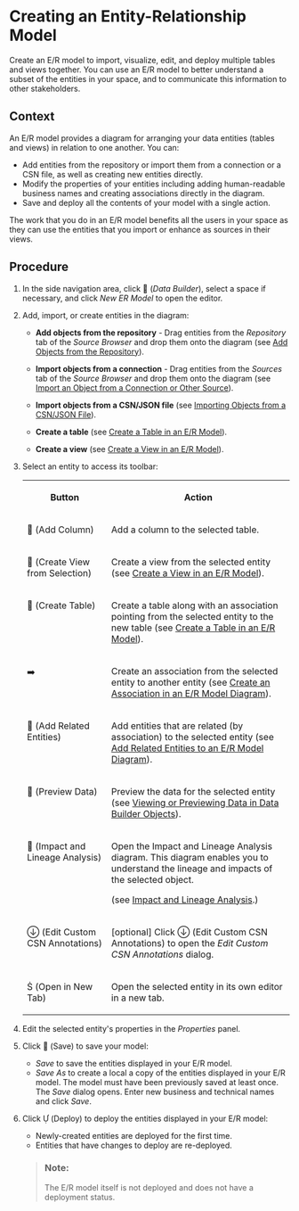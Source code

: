 <!-- loioa91c042549fb497384e756d5f5c71fde -->

<link rel="stylesheet" type="text/css" href="css/sap-icons.css"/>

# Creating an Entity-Relationship Model

Create an E/R model to import, visualize, edit, and deploy multiple tables and views together. You can use an E/R model to better understand a subset of the entities in your space, and to communicate this information to other stakeholders.



## Context

An E/R model provides a diagram for arranging your data entities \(tables and views\) in relation to one another. You can:

-   Add entities from the repository or import them from a connection or a CSN file, as well as creating new entities directly.
-   Modify the properties of your entities including adding human-readable business names and creating associations directly in the diagram.
-   Save and deploy all the contents of your model with a single action.

The work that you do in an E/R model benefits all the users in your space as they can use the entities that you import or enhance as sources in their views.



## Procedure

1.  In the side navigation area, click <span class="FPA-icons-V3"></span> \(*Data Builder*\), select a space if necessary, and click *New ER Model* to open the editor.

2.  Add, import, or create entities in the diagram:

    -   **Add objects from the repository** - Drag entities from the *Repository* tab of the *Source Browser* and drop them onto the diagram \(see [Add Objects from the Repository](add-objects-from-the-repository-13fcecd.md)\).

    -   **Import objects from a connection** - Drag entities from the *Sources* tab of the *Source Browser* and drop them onto the diagram \(see [Import an Object from a Connection or Other Source](import-an-object-from-a-connection-or-other-source-3e6f8f2.md)\).
    -   **Import objects from a CSN/JSON file** \(see [Importing Objects from a CSN/JSON File](Creating-Finding-Sharing-Objects/importing-objects-from-a-csn-json-file-23599e6.md)\).
    -   **Create a table** \(see [Create a Table in an E/R Model](create-a-table-in-an-e-r-model-3939414.md)\).
    -   **Create a view** \(see [Create a View in an E/R Model](create-a-view-in-an-e-r-model-9e547d1.md)\).

3.  Select an entity to access its toolbar:


    <table>
    <tr>
    <th valign="top">

    Button
    
    </th>
    <th valign="top">

    Action
    
    </th>
    </tr>
    <tr>
    <td valign="top">
    
    <span class="FPA-icons-V3"></span> \(Add Column\) 
    
    </td>
    <td valign="top">
    
    Add a column to the selected table.
    
    </td>
    </tr>
    <tr>
    <td valign="top">
    
    <span class="FPA-icons-V3"></span> \(Create View from Selection\)
    
    </td>
    <td valign="top">
    
    Create a view from the selected entity \(see [Create a View in an E/R Model](create-a-view-in-an-e-r-model-9e547d1.md)\).
    
    </td>
    </tr>
    <tr>
    <td valign="top">
    
    <span class="FPA-icons-V3"></span> \(Create Table\)
    
    </td>
    <td valign="top">
    
    Create a table along with an association pointing from the selected entity to the new table \(see [Create a Table in an E/R Model](create-a-table-in-an-e-r-model-3939414.md)\).
    
    </td>
    </tr>
    <tr>
    <td valign="top">
    
    :arrow_right:
    
    </td>
    <td valign="top">
    
    Create an association from the selected entity to another entity \(see [Create an Association in an E/R Model Diagram](create-an-association-in-an-e-r-model-diagram-82e6869.md)\).
    
    </td>
    </tr>
    <tr>
    <td valign="top">
    
    <span class="FPA-icons-V3"></span> \(Add Related Entities\)
    
    </td>
    <td valign="top">
    
    Add entities that are related \(by association\) to the selected entity \(see [Add Related Entities to an E/R Model Diagram](add-related-entities-to-an-e-r-model-diagram-bbde0a7.md)\).
    
    </td>
    </tr>
    <tr>
    <td valign="top">
    
    <span class="FPA-icons-V3"></span> \(Preview Data\)
    
    </td>
    <td valign="top">
    
    Preview the data for the selected entity \(see [Viewing or Previewing Data in Data Builder Objects](viewing-or-previewing-data-in-data-builder-objects-b338e4a.md)\).
    
    </td>
    </tr>
    <tr>
    <td valign="top">
    
    <span class="FPA-icons-V3"></span> \(Impact and Lineage Analysis\)
    
    </td>
    <td valign="top">
    
    Open the Impact and Lineage Analysis diagram. This diagram enables you to understand the lineage and impacts of the selected object. 

    \(see [Impact and Lineage Analysis](Creating-Finding-Sharing-Objects/impact-and-lineage-analysis-9da4892.md).\)
    
    </td>
    </tr>
    <tr>
    <td valign="top">
    
    <span class="SAP-icons-V5"></span> \(Edit Custom CSN Annotations\)
    
    </td>
    <td valign="top">
    
    \[optional\] Click <span class="SAP-icons-V5"></span> \(Edit Custom CSN Annotations\) to open the *Edit Custom CSN Annotations* dialog. 
    
    </td>
    </tr>
    <tr>
    <td valign="top">
    
    <span class="SAP-icons-V5"></span> \(Open in New Tab\)
    
    </td>
    <td valign="top">
    
    Open the selected entity in its own editor in a new tab.
    
    </td>
    </tr>
    </table>
    
4.  Edit the selected entity's properties in the *Properties* panel.

5.  Click <span class="FPA-icons-V3"></span> \(Save\) to save your model:

    -   *Save* to save the entities displayed in your E/R model.
    -   *Save As* to create a local a copy of the entities displayed in your E/R model. The model must have been previously saved at least once. The *Save* dialog opens. Enter new business and technical names and click *Save*.

6.  Click <span class="SAP-icons-V5"></span> \(Deploy\) to deploy the entities displayed in your E/R model:

    -   Newly-created entities are deployed for the first time.
    -   Entities that have changes to deploy are re-deployed.

    > ### Note:  
    > The E/R model itself is not deployed and does not have a deployment status.


